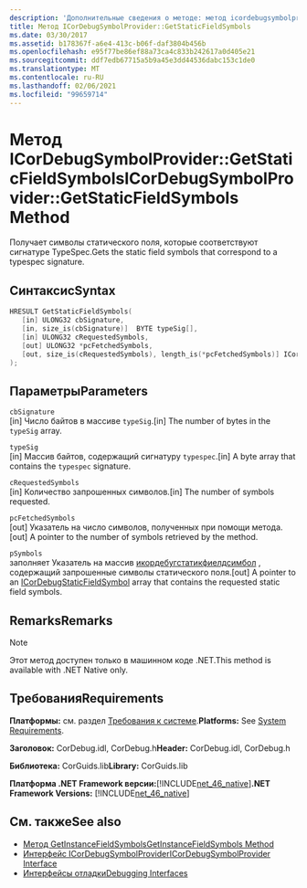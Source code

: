 ```yaml
---
description: 'Дополнительные сведения о методе: метод icordebugsymbolprovider:: Жетстатикфиелдсимболс'
title: Метод ICorDebugSymbolProvider::GetStaticFieldSymbols
ms.date: 03/30/2017
ms.assetid: b178367f-a6e4-413c-b06f-daf3804b456b
ms.openlocfilehash: e95f77be86ef88a73ca4c833b242617a0d405e21
ms.sourcegitcommit: ddf7edb67715a5b9a45e3dd44536dabc153c1de0
ms.translationtype: MT
ms.contentlocale: ru-RU
ms.lasthandoff: 02/06/2021
ms.locfileid: "99659714"
---
```

# <a name="icordebugsymbolprovidergetstaticfieldsymbols-method"></a><span data-ttu-id="832f0-103">Метод ICorDebugSymbolProvider::GetStaticFieldSymbols</span><span class="sxs-lookup"><span data-stu-id="832f0-103">ICorDebugSymbolProvider::GetStaticFieldSymbols Method</span></span>

<span data-ttu-id="832f0-104">Получает символы статического поля, которые соответствуют сигнатуре TypeSpec.</span><span class="sxs-lookup"><span data-stu-id="832f0-104">Gets the static field symbols that correspond to a typespec signature.</span></span>  
  
## <a name="syntax"></a><span data-ttu-id="832f0-105">Синтаксис</span><span class="sxs-lookup"><span data-stu-id="832f0-105">Syntax</span></span>  
  
```cpp  
HRESULT GetStaticFieldSymbols(  
   [in] ULONG32 cbSignature,  
   [in, size_is(cbSignature)]  BYTE typeSig[],  
   [in] ULONG32 cRequestedSymbols,  
   [out] ULONG32 *pcFetchedSymbols,  
   [out, size_is(cRequestedSymbols), length_is(*pcFetchedSymbols)] ICorDebugStaticFieldSymbol *pSymbols[]  
);  
```  
  
## <a name="parameters"></a><span data-ttu-id="832f0-106">Параметры</span><span class="sxs-lookup"><span data-stu-id="832f0-106">Parameters</span></span>  

 `cbSignature`  
 <span data-ttu-id="832f0-107">[in] Число байтов в массиве `typeSig`.</span><span class="sxs-lookup"><span data-stu-id="832f0-107">[in] The number of bytes in the `typeSig` array.</span></span>  
  
 `typeSig`  
 <span data-ttu-id="832f0-108">[in] Массив байтов, содержащий сигнатуру `typespec`.</span><span class="sxs-lookup"><span data-stu-id="832f0-108">[in] A byte array that contains the `typespec` signature.</span></span>  
  
 `cRequestedSymbols`  
 <span data-ttu-id="832f0-109">[in] Количество запрошенных символов.</span><span class="sxs-lookup"><span data-stu-id="832f0-109">[in] The number of symbols requested.</span></span>  
  
 `pcFetchedSymbols`  
 <span data-ttu-id="832f0-110">[out] Указатель на число  символов, полученных при помощи метода.</span><span class="sxs-lookup"><span data-stu-id="832f0-110">[out] A pointer to the number of symbols retrieved by the method.</span></span>  
  
 `pSymbols`  
 <span data-ttu-id="832f0-111">заполняет Указатель на массив [икордебугстатикфиелдсимбол](icordebugstaticfieldsymbol-interface.md) , содержащий запрошенные символы статического поля.</span><span class="sxs-lookup"><span data-stu-id="832f0-111">[out] A pointer to an [ICorDebugStaticFieldSymbol](icordebugstaticfieldsymbol-interface.md) array that contains the requested static field symbols.</span></span>  
  
## <a name="remarks"></a><span data-ttu-id="832f0-112">Remarks</span><span class="sxs-lookup"><span data-stu-id="832f0-112">Remarks</span></span>  
  
> [!NOTE]
> <span data-ttu-id="832f0-113">Этот метод доступен только в машинном коде .NET.</span><span class="sxs-lookup"><span data-stu-id="832f0-113">This method is available with .NET Native only.</span></span>  
  
## <a name="requirements"></a><span data-ttu-id="832f0-114">Требования</span><span class="sxs-lookup"><span data-stu-id="832f0-114">Requirements</span></span>  

 <span data-ttu-id="832f0-115">**Платформы:** см. раздел [Требования к системе](../../get-started/system-requirements.md).</span><span class="sxs-lookup"><span data-stu-id="832f0-115">**Platforms:** See [System Requirements](../../get-started/system-requirements.md).</span></span>  
  
 <span data-ttu-id="832f0-116">**Заголовок:** CorDebug.idl, CorDebug.h</span><span class="sxs-lookup"><span data-stu-id="832f0-116">**Header:** CorDebug.idl, CorDebug.h</span></span>  
  
 <span data-ttu-id="832f0-117">**Библиотека:** CorGuids.lib</span><span class="sxs-lookup"><span data-stu-id="832f0-117">**Library:** CorGuids.lib</span></span>  
  
 <span data-ttu-id="832f0-118">**Платформа .NET Framework версии:**[!INCLUDE[net_46_native](../../../../includes/net-46-native-md.md)]</span><span class="sxs-lookup"><span data-stu-id="832f0-118">**.NET Framework Versions:** [!INCLUDE[net_46_native](../../../../includes/net-46-native-md.md)]</span></span>  
  
## <a name="see-also"></a><span data-ttu-id="832f0-119">См. также</span><span class="sxs-lookup"><span data-stu-id="832f0-119">See also</span></span>

- [<span data-ttu-id="832f0-120">Метод GetInstanceFieldSymbols</span><span class="sxs-lookup"><span data-stu-id="832f0-120">GetInstanceFieldSymbols Method</span></span>](icordebugsymbolprovider-getinstancefieldsymbols-method.md)
- [<span data-ttu-id="832f0-121">Интерфейс ICorDebugSymbolProvider</span><span class="sxs-lookup"><span data-stu-id="832f0-121">ICorDebugSymbolProvider Interface</span></span>](icordebugsymbolprovider-interface.md)
- [<span data-ttu-id="832f0-122">Интерфейсы отладки</span><span class="sxs-lookup"><span data-stu-id="832f0-122">Debugging Interfaces</span></span>](debugging-interfaces.md)
